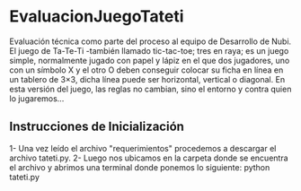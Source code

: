 # EvaluacionJuegoTateti
Evaluación técnica como parte del proceso al equipo de Desarrollo de Nubi.
El juego de Ta-Te-Ti -también llamado tic-tac-toe; tres en raya;
es un juego simple, normalmente jugado con papel y lápiz en el que dos jugadores, uno con un 
símbolo X y el otro O deben conseguir colocar su ficha en línea en un tablero de 3×3, dicha línea
puede ser horizontal, vertical o diagonal.
En esta versión del juego, las reglas no cambian, sino el entorno y contra quien lo jugaremos...

## Instrucciones de Inicialización
1- Una vez leído el archivo "requerimientos" procedemos a descargar el archivo tateti.py.
2- Luego nos ubicamos en la carpeta donde se encuentra el archivo y abrimos
   una terminal donde ponemos lo siguiente: python tateti.py
